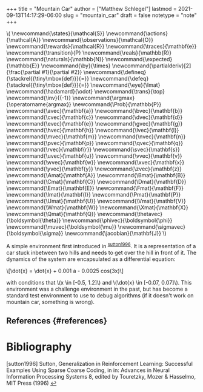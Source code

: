 +++
title = "Mountain Car"
author = ["Matthew Schlegel"]
lastmod = 2021-09-13T14:17:29-06:00
slug = "mountain_car"
draft = false
notetype = "note"
+++

\\( \newcommand{\states}{\mathcal{S}}
\newcommand{\actions}{\mathcal{A}}
\newcommand{\observations}{\mathcal{O}}
\newcommand{\rewards}{\mathcal{R}}
\newcommand{\traces}{\mathbf{e}}
\newcommand{\transition}{P}
\newcommand{\reals}{\mathbb{R}}
\newcommand{\naturals}{\mathbb{N}}
\newcommand{\expected}{\mathbb{E}}
\newcommand{\by}{\times}
\newcommand{\partialderiv}[2]{\frac{\partial #1}{\partial #2}}
\newcommand{\defineq}{\stackrel{{\tiny\mbox{def}}}{=}}
\newcommand{\defeq}{\stackrel{{\tiny\mbox{def}}}{=}}
\newcommand{\eye}{\Imat}
\newcommand{\hadamard}{\odot}
\newcommand{\trans}{\top}
\newcommand{\inv}{{-1}}
\newcommand{\argmax}{\operatorname{argmax}}
\newcommand{\Prob}{\mathbb{P}}
\newcommand{\avec}{\mathbf{a}}
\newcommand{\bvec}{\mathbf{b}}
\newcommand{\cvec}{\mathbf{c}}
\newcommand{\dvec}{\mathbf{d}}
\newcommand{\evec}{\mathbf{e}}
\newcommand{\gvec}{\mathbf{g}}
\newcommand{\hvec}{\mathbf{h}}
\newcommand{\lvec}{\mathbf{l}}
\newcommand{\mvec}{\mathbf{m}}
\newcommand{\nvec}{\mathbf{n}}
\newcommand{\pvec}{\mathbf{p}}
\newcommand{\qvec}{\mathbf{q}}
\newcommand{\rvec}{\mathbf{r}}
\newcommand{\svec}{\mathbf{s}}
\newcommand{\uvec}{\mathbf{u}}
\newcommand{\vvec}{\mathbf{v}}
\newcommand{\wvec}{\mathbf{w}}
\newcommand{\xvec}{\mathbf{x}}
\newcommand{\yvec}{\mathbf{y}}
\newcommand{\zvec}{\mathbf{z}}
\newcommand{\Amat}{\mathbf{A}}
\newcommand{\Bmat}{\mathbf{B}}
\newcommand{\Cmat}{\mathbf{C}}
\newcommand{\Dmat}{\mathbf{D}}
\newcommand{\Emat}{\mathbf{E}}
\newcommand{\Fmat}{\mathbf{F}}
\newcommand{\Imat}{\mathbf{I}}
\newcommand{\Pmat}{\mathbf{P}}
\newcommand{\Umat}{\mathbf{U}}
\newcommand{\Vmat}{\mathbf{V}}
\newcommand{\Wmat}{\mathbf{W}}
\newcommand{\Xmat}{\mathbf{X}}
\newcommand{\Qmat}{\mathbf{Q}}
\newcommand{\thetavec}{\boldsymbol{\theta}}
\newcommand{\phivec}{\boldsymbol{\phi}}
\newcommand{\muvec}{\boldsymbol{\mu}}
\newcommand{\sigmavec}{\boldsymbol{\sigma}}
\newcommand{\jacobian}{\mathbf{J}}
\\)

A simple environment first introduced in <sup id="21888f2387daeed261c740a2efe1ede8"><a href="#sutton1996" title="Sutton, Generalization in {{Reinforcement Learning}}: {{Successful Examples Using Sparse Coarse Coding}}, in in: {Advances in {{Neural Information Processing Systems}} 8}, edited by Touretzky, Mozer \&amp; Hasselmo, {MIT Press} (1996)">sutton1996</a></sup>. It is a representation of a car stuck inbetween two hills and needs to get over the hill in front of it. The dynamics of the system are encapsulated as a differential equation:

\\[\dot{x} = \dot{x} + 0.001 a - 0.0025 cos(3x)\\]

with conditions that \\(x \in [-0.5, 1.2]\\) and \\(\dot{x} \in [-0.07, 0.07]\\). This environment was a challenge environment in the past, but has become a standard test environment to use to debug algorithms (if it doesn't work on mountain car, something is wrong).


## References {#references}


# Bibliography
<a id="sutton1996"></a>[sutton1996] Sutton, Generalization in Reinforcement Learning: Successful Examples Using Sparse Coarse Coding, in in: Advances in Neural Information Processing Systems 8, edited by Touretzky, Mozer & Hasselmo, MIT Press (1996) [↩](#21888f2387daeed261c740a2efe1ede8)
